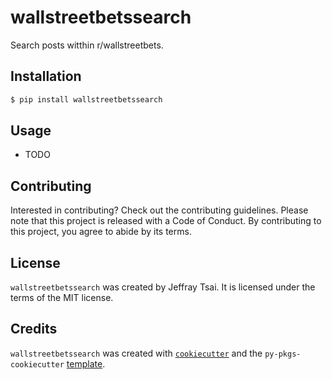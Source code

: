 # wallstreetbetssearch

Search posts witthin r/wallstreetbets.

## Installation

```bash
$ pip install wallstreetbetssearch
```

## Usage

- TODO

## Contributing

Interested in contributing? Check out the contributing guidelines. Please note that this project is released with a Code of Conduct. By contributing to this project, you agree to abide by its terms.

## License

`wallstreetbetssearch` was created by Jeffray Tsai. It is licensed under the terms of the MIT license.

## Credits

`wallstreetbetssearch` was created with [`cookiecutter`](https://cookiecutter.readthedocs.io/en/latest/) and the `py-pkgs-cookiecutter` [template](https://github.com/py-pkgs/py-pkgs-cookiecutter).
